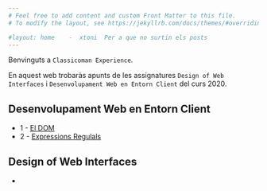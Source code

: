```yaml
---
# Feel free to add content and custom Front Matter to this file.
# To modify the layout, see https://jekyllrb.com/docs/themes/#overriding-theme-defaults

#layout: home    -  xtoni  Per a que no surtin els posts
---
```


Benvinguts a `Classicoman Experience`.

En aquest web trobaràs apunts de les assignatures `Design of Web Interfaces` i `Desenvolupament Web en Entorn Client` del curs 2020.

## Desenvolupament Web en Entorn Client

- 1 - [El DOM](./docs/dwec/dom.html)
- 2 - [Expressions Regulals](./docs/dwec/regexpr.html)

## Design of Web Interfaces

- 
